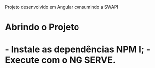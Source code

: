 Projeto desenvolvido em Angular consumindo a SWAPI

<h1>Abrindo o Projeto<h1>
- Instale as dependências NPM I;
- Execute com o NG SERVE.
